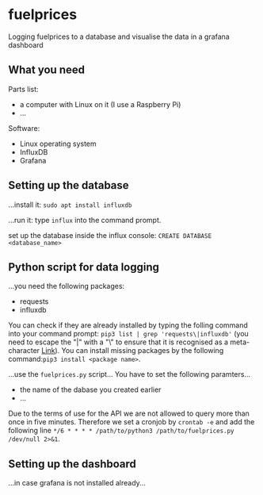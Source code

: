 # fuelprices
Logging fuelprices to a database and visualise the data in a grafana dashboard

## What you need
Parts list:
* a computer with Linux on it (I use a Raspberry Pi)
* ...

Software:
* Linux operating system
* InfluxDB
* Grafana

## Setting up the database
...install it: `sudo apt install influxdb`

...run it: type `influx` into the command prompt.

set up the database inside the influx console: `CREATE DATABASE <database_name>`

## Python script for data logging
...you need the following packages:
* requests
* influxdb

You can check if they are already installed by typing the folling command into your command prompt: `pip3 list | grep 'requests\|influxdb'` (you need to escape the "|" with a "\\" to ensure that it is recognised as a meta-character [Link](https://linuxize.com/post/grep-multiple-patterns/)). You can install missing packages by the following command:`pip3 install <package name>`. 

...use the `fuelprices.py` script... You have to set the following paramters... 
* the name of the dabase you created earlier
* ...

Due to the terms of use for the API we are not allowed to query more than once in five minutes. Therefore we set a cronjob by `crontab -e` and add  the following line `*/6 * * * * /path/to/python3 /path/to/fuelprices.py /dev/null 2>&1`. 

## Setting up the dashboard
...in case grafana is not installed already...


